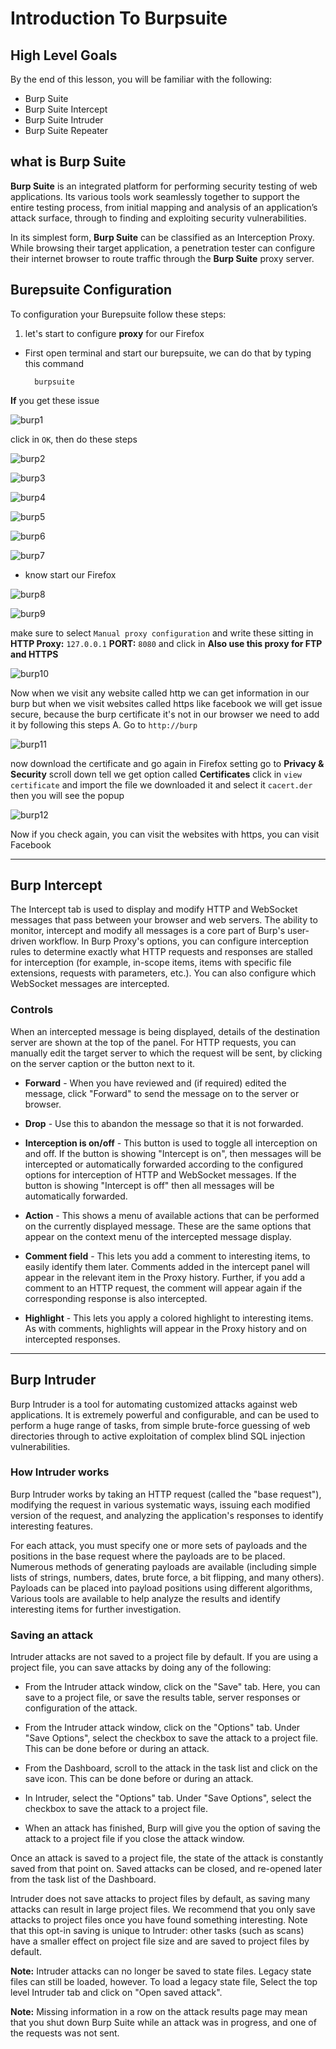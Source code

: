 # Introduction To Burpsuite

## High Level Goals

By the end of this lesson, you will be familiar with the following:

- Burp Suite
- Burp Suite Intercept
- Burp Suite Intruder
- Burp Suite Repeater

## what is Burp Suite

**Burp Suite** is an integrated platform for performing security testing of web applications. Its various tools work seamlessly together to support the entire testing process, from initial mapping and analysis of an application’s attack surface, through to finding and exploiting security vulnerabilities.

In its simplest form, **Burp Suite** can be classified as an Interception Proxy. While browsing their target application, a penetration tester can configure their internet browser to route traffic through the **Burp Suite** proxy server.

## Burepsuite Configuration
To configuration your Burepsuite follow these steps:

1. let's start to configure **proxy** for  our Firefox 
- First open terminal and start our burepsuite, we can do that by typing this command

		burpsuite

**If** you get these issue 

![burp1](/img/burp1.png)

click in `OK`, then do these steps

![burp2](/img/burp2.png)

![burp3](/img/burp3.png)

![burp4](/img/burp4.png)

![burp5](/img/burp5.png)

![burp6](/img/burp6.png)

![burp7](/img/burp7.png)

- know start our Firefox 

![burp8](/img/burp8.png)

![burp9](/img/burp9.png)

make sure to select `Manual proxy configuration` and write these sitting
in **HTTP Proxy:** `127.0.0.1` **PORT:** `8080` and click in **Also use this proxy for FTP and HTTPS**

![burp10](/img/burp10.png)

Now when we visit any website called http we can get information in our burp but when we visit websites called https like facebook we will get issue secure, because the burp certificate it's not in our browser we need to add it  by following this steps
A. Go to `http://burp`

![burp11](/img/burp11.png)

now download the certificate and go again in Firefox setting go to **Privacy & Security** scroll down tell we get option called **Certificates** click in `view certificate` and import the file we downloaded it and select it `cacert.der` then you will see the popup  

![burp12](/img/burp12.png)

Now if you check again, you can visit the websites with https, you can visit Facebook

---

## Burp Intercept

The Intercept tab is used to display and modify HTTP and WebSocket messages that pass between your browser and web servers. The ability to monitor, intercept and modify all messages is a core part of Burp's user-driven workflow. In Burp Proxy's options, you can configure interception rules to determine exactly what HTTP requests and responses are stalled for interception (for example, in-scope items, items with specific file extensions, requests with parameters, etc.). You can also configure which WebSocket messages  are intercepted.

### Controls

When an intercepted message is being displayed, details of the destination server are shown at the top of the panel. For HTTP requests, you can manually edit the target server to which the request will be sent, by clicking on the server caption or the button next to it.

- **Forward**  - When you have reviewed and (if required) edited the message, click "Forward" to send the message on to the server or browser.

- **Drop**  - Use this to abandon the message so that it is not forwarded.

- **Interception is on/off**  - This button is used to toggle all interception on and off. If the button is showing "Intercept is on", then messages will be intercepted or automatically forwarded according to the configured options for interception of HTTP and WebSocket messages. If the button is showing "Intercept is off" then all messages will be automatically forwarded.

- **Action**  - This shows a menu of available actions that can be performed on the currently displayed message. These are the same options that appear on the context menu of the intercepted message display.

- **Comment field**  - This lets you add a comment to interesting items, to easily identify them later. Comments added in the intercept panel will appear in the relevant item in the Proxy history. Further, if you add a comment to an HTTP request, the comment will appear again if the corresponding response is also intercepted.

- **Highlight**  - This lets you apply a colored highlight to interesting items. As with comments, highlights will appear in the Proxy history and on intercepted responses.

-----
## Burp Intruder

Burp Intruder is a tool for automating customized attacks against web applications. It is extremely powerful and configurable, and can be used to perform a huge range of tasks, from simple brute-force guessing of web directories through to active exploitation of complex blind SQL injection vulnerabilities.

### How Intruder works

Burp Intruder works by taking an HTTP request (called the "base request"), modifying the request in various systematic ways, issuing each modified version of the request, and analyzing the application's responses to identify interesting features.

For each attack, you must specify one or more sets of payloads and the positions in the base request where the payloads are to be placed. Numerous methods of generating payloads are available (including simple lists of strings, numbers, dates, brute force, a bit flipping, and many others). Payloads can be placed into payload positions using different algorithms, Various tools are available to help analyze the results and identify interesting items for further investigation.

### Saving an attack

Intruder attacks are not saved to a project file by default. If you are using a project file, you can save attacks by doing any of the following:

-   From the Intruder attack window, click on the "Save" tab. Here, you can save to a project file, or save the results table, server responses or configuration of the attack.

-   From the Intruder attack window, click on the "Options" tab. Under "Save Options", select the checkbox to save the attack to a project file. This can be done before or during an attack.

-   From the Dashboard, scroll to the attack in the task list and click on the save icon. This can be done before or during an attack.

-   In Intruder, select the "Options" tab. Under "Save Options", select the checkbox to save the attack to a project file.
-   When an attack has finished, Burp will give you the option of saving the attack to a project file if you close the attack window.

Once an attack is saved to a project file, the state of the attack is constantly saved from that point on. Saved attacks can be closed, and re-opened later from the task list of the Dashboard.

Intruder does not save attacks to project files by default, as saving many attacks can result in large project files. We recommend that you only save attacks to project files once you have found something interesting. Note that this opt-in saving is unique to Intruder: other tasks (such as scans) have a smaller effect on project file size and are saved to project files by default.

**Note:**  Intruder attacks can no longer be saved to state files. Legacy state files can still be loaded, however. To load a legacy state file, Select the top level Intruder tab and click on "Open saved attack".

**Note:**  Missing information in a row on the attack results page may mean that you shut down Burp Suite while an attack was in progress, and one of the requests was not sent.
